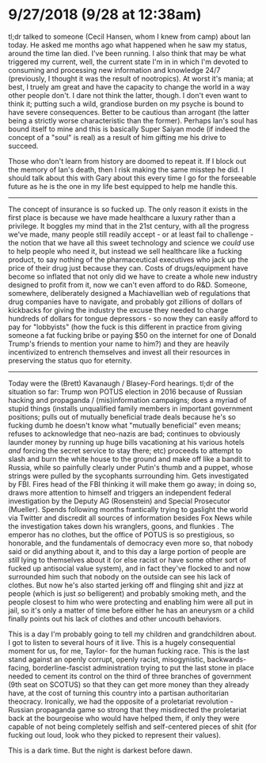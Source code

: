 # 9/27/2018 (9/28 at 12:38am)

tl;dr talked to someone (Cecil Hansen, whom I knew from camp) about Ian today. He asked me months ago what happened when he saw my status, around the time Ian died. I've been running. I also think that may be what triggered my current, well, the current state I'm in in which I'm devoted to consuming and processing new information and knowledge 24/7 (previously, I thought it was the result of nootropics). At worst it's mania; at best, I truely am great and have the capacity to change the world in a way other people don't. I dare not think the latter, though. I don't even want to think it; putting such a wild, grandiose burden on my psyche is bound to have severe consequences. Better to be cautious than arrogant (the latter being a strictly worse characteristic than the former). Perhaps Ian's soul has bound itself to mine and this is basically Super Saiyan mode (if indeed the concept of a "soul" is real) as a result of him gifting me his drive to succeed.

Those who don't learn from history are doomed to repeat it. If I block out the memory of Ian's death, then I risk making the same misstep he did. I should talk about this with Gary about this every time I go for the forseeable future as he is the one in my life best equipped to help me handle this.

----

The concept of insurance is so fucked up. The only reason it exists in the first place is because we have made healthcare a luxury rather than a privilege. It boggles my mind that in the 21st century, with all the progress we've made, many people still readily accept - or at least fail to challenge - the notion that we have all this sweet technology and science we _could_ use to help people who need it, but instead we sell healthcare like a fucking product, to say nothing of the pharmaceutical executives who jack up the price of their drug just because they can. Costs of drugs/equipment have become so inflated that not only did we have to create a whole new industry designed to profit from it, now we can't even afford to do R&D. Someone, somewhere, deliberately designed a Machiavellian web of regulations that drug companies have to navigate, and probably got zillions of dollars of kickbacks for giving the industry the excuse they needed to charge hundreds of dollars for tongue depressors - so now they can easily afford to pay for "lobbyists" (how the fuck is this different in practice from giving someone a fat fucking bribe or paying $50 on the internet for one of Donald Trump's friends to mention your name to him?) and they are heavily incentivized to entrench themselves and invest all their resources in preserving the status quo for eternity.

----

Today were the (Brett) Kavanaugh / Blasey-Ford hearings. tl;dr of the situation so far: Trump won POTUS election in 2016 because of Russian hacking and propaganda / (mis)information campaigns; does a myriad of stupid things (installs unqualified family members in important government positions; pulls out of mutually beneficial trade deals because he's so fucking dumb he doesn't know what "mutually beneficial" even means; refuses to acknowledge that neo-nazis are bad; continues to obviously launder money by running up huge bills vacationing at his various hotels _and_ forcing the secret service to stay there; etc) proceeds to attempt to slash and burn the white house to the ground and make off like a bandit to Russia, while so painfully clearly under Putin's thumb and a puppet, whose strings were pulled by the sycophants surrounding him. Gets investigated by FBI. Fires head of the FBI thinking it will make them go away; in doing so, draws more attention to himself and triggers an independent federal investigation by the Deputy AG (Rosenstein) and Special Prosecutor (Mueller). Spends following months frantically trying to gaslight the world via Twitter and discredit all sources of information besides Fox News while the investigation takes down his wranglers, goons, and flunkies . The emperor has no clothes, but the office of POTUS is so prestigious, so honorable, and the fundamentals of democracy even more so, that nobody said or did anything about it, and to this day a large portion of people are _still_ lying to themselves about it (or else racist or have some other sort of fucked up antisocial value system), and in fact they've flocked to and now surrounded him such that nobody on the outside can see his lack of clothes. But now he's also started jerking off and flinging shit and jizz at people (which is just _so_ belligerent) and probably smoking meth, and the people closest to him who were protecting and enabling him were all put in jail, so it's only a matter of time before either he has an aneurysm or a child finally points out his lack of clothes and other uncouth behaviors.

This is a day I'm probably going to tell my children and grandchildren about. I got to listen to several hours of it live. This is a hugely consequential moment for us, for me, Taylor- for the human fucking race. This is the last stand against an openly corrupt, openly racist, misogynistic, backwards-facing, borderline-fascist administration trying to put the last stone in place needed to cement its control on the third of three branches of government (9th seat on SCOTUS) so that they can get more money than they already have, at the cost of turning this country into a partisan authoritarian theocracy. Ironically, we had the opposite of a proletariat revolution - Russian propaganda game so strong that they misdirected the proletariat back at the bourgeoise who would have helped them, if only they were capable of not being completely selfish and self-centered pieces of shit (for fucking out loud, look who they picked to represent their values).

This is a dark time. But the night is darkest before dawn.




